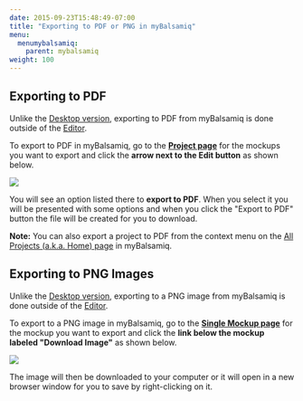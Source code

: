 ```yaml
---
date: 2015-09-23T15:48:49-07:00
title: "Exporting to PDF or PNG in myBalsamiq"
menu:
  menumybalsamiq:
    parent: mybalsamiq
weight: 100
---
```


## Exporting to PDF

Unlike the [Desktop version](http://support.balsamiq.com/customer/portal/articles/111730#exportpdf), exporting to PDF from myBalsamiq is done outside of the [Editor](http://support.balsamiq.com/customer/portal/articles/1366973).

To export to PDF in myBalsamiq, go to the **[Project page](http://support.balsamiq.com/customer/portal/articles/112399)** for the mockups you want to export and click the **arrow next to the Edit button** as shown below.

![](http://media.balsamiq.com/img/support/docs/myb/export-pdf.png)

You will see an option listed there to **export to PDF**. When you select it you will be presented with some options and when you click the "Export to PDF" button the file will be created for you to download.

**Note:** You can also export a project to PDF from the context menu on the [All Projects (a.k.a. Home) page](http://support.balsamiq.com/customer/portal/articles/112398) in myBalsamiq.

## Exporting to PNG Images

Unlike the [Desktop version](http://support.balsamiq.com/customer/portal/articles/111730#exportimage), exporting to a PNG image from myBalsamiq is done outside of the [Editor](http://support.balsamiq.com/customer/portal/articles/1366973).

To export to a PNG image in myBalsamiq, go to the **[Single Mockup page](http://support.balsamiq.com/customer/portal/articles/112401)** for the mockup you want to export and click the **link below the mockup labeled "Download Image"** as shown below.

![](http://media.balsamiq.com/img/support/docs/myb/download-image.png)

The image will then be downloaded to your computer or it will open in a new browser window for you to save by right-clicking on it.
